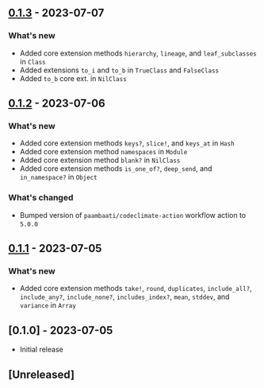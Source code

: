 ## [0.1.3](https://github.com/shivam091/core_extensions/compare/v0.1.2...v0.1.3) - 2023-07-07

### What's new

- Added core extension methods `hierarchy`, `lineage`, and `leaf_subclasses` in `Class`
- Added extensions `to_i` and `to_b` in `TrueClass` and `FalseClass`
- Added `to_b` core ext. in `NilClass`

## [0.1.2](https://github.com/shivam091/core_extensions/compare/v0.1.1...v0.1.2) - 2023-07-06

### What's new

- Added core extension methods `keys?`, `slice!`, and `keys_at` in `Hash`
- Added core extension method `namespaces` in `Module`
- Added core extension method `blank?` in `NilClass`
- Added core extension methods `is_one_of?`, `deep_send`, and `in_namespace?` in `Object`

### What's changed

- Bumped version of `paambaati/codeclimate-action` workflow action to `5.0.0`

## [0.1.1](https://github.com/shivam091/core_extensions/compare/v0.1.0...v0.1.1) - 2023-07-05

### What's new

- Added core extension methods `take!`, `round`, `duplicates`, `include_all?`, `include_any?`, `include_none?`, `includes_index?`, `mean`, `stddev`, and `variance` in `Array`

## [0.1.0] - 2023-07-05

- Initial release

## [Unreleased]
